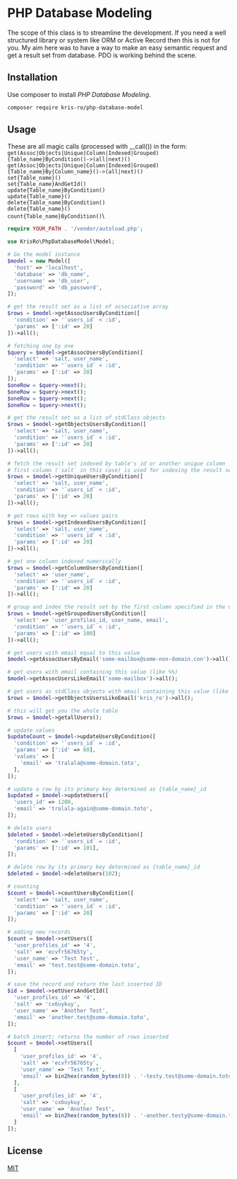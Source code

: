 # PHP Database Modeling

The scope of this class is to streamline the development. If you need a well structured library or system like ORM or Active Record then this is not for you. My aim here was to have a way to make an easy semantic request and get a result set from database. PDO is working behind the scene.  

## Installation

Use composer to install *PHP Database Modeling*.

```bash
composer require kris-ro/php-database-model
```

## Usage

These are all magic calls (processed with __call()) in the form:\
`get(Assoc|Objects|Unique|Column|Indexed|Grouped){Table_name}ByCondition()->(all|next)()`\
`get(Assoc|Objects|Unique|Column|Indexed|Grouped){Table_name}By{Column_name}()->(all|next)()`\
`set{Table_name}()`\
`set{Table_name}AndGetId()`\
`update{Table_name}ByCondition()`\
`update{Table_name}()`\
`delete{Table_name}ByCondition()`\
`delete{Table_name}()`\
`count{Table_name}ByCondition()`\
 

```php
require YOUR_PATH . '/vendor/autoload.php';

use KrisRo\PhpDatabaseModel\Model;

# Ge the model instance
$model = new Model([
  'host' => 'localhost',
  'database' => 'db_name',
  'username' => 'db_user',
  'password' => 'db_password',
]);

# get the result set as a list of associative array
$rows = $model->getAssocUsersByCondition([
  'condition' => '`users_id` < :id',
  'params' => [':id' => 20]
])->all();

# fetching one by one
$query = $model->getAssocUsersByCondition([
  'select' => 'salt, user_name',
  'condition' => '`users_id` < :id',
  'params' => [':id' => 20]
]);
$oneRow = $query->next();
$oneRow = $query->next();
$oneRow = $query->next();
$oneRow = $query->next();

# get the result set as a list of stdClass objects
$rows = $model->getObjectsUsersByCondition([
  'select' => 'salt, user_name',
  'condition' => '`users_id` < :id',
  'params' => [':id' => 20]
])->all();

# fetch the result set indexed by table's id or another unique column
# first column (`salt` in this case) is used for indexing the result set
$rows = $model->getUniqueUsersByCondition([
  'select' => 'salt, user_name',
  'condition' => '`users_id` < :id',
  'params' => [':id' => 20]
])->all();

# get rows with key => values pairs
$rows = $model->getIndexedUsersByCondition([
  'select' => 'salt, user_name',
  'condition' => '`users_id` < :id',
  'params' => [':id' => 20]
])->all();

# get one column indexed numerically
$rows = $model->getColumnUsersByCondition([
  'select' => 'user_name',
  'condition' => '`users_id` < :id',
  'params' => [':id' => 20]
])->all();

# group and index the result set by the first column specified in the query (`user_profiles_id` in this case)
$rows = $model->getGroupedUsersByCondition([
  'select' => 'user_profiles_id, user_name, email',
  'condition' => '`users_id` < :id',
  'params' => [':id' => 100]
])->all();

# get users with email equal to this value
$model->getAssocUsersByEmail('some-mailbox@some-non-domain.con')->all();

# get users with email containing this value (like %%)
$model->getAssocUsersLikeEmail('some-mailbox')->all();

# get users as stdClass objects with email containing this value (like %%)
$rows = $model->getObjectsUsersLikeEmail('kris_ro')->all();

# this will get you the whole table
$rows = $model->getallUsers();

# update values
$updateCount = $model->updateUsersByCondition([
  'condition' => '`users_id` = :id',
  'params' => [':id' => 60],
  'values' => [
    'email' => 'tralala@some-domain.toto',
  ],
]);

# update a row by its primary key determined as {table_name}_id
$updated = $model->updateUsers([
  'users_id' => 1200,
  'email' => 'tralala-again@some-domain.toto',
]);

# delete users
$deleted = $model->deleteUsersByCondition([
  'condition' => '`users_id` = :id',
  'params' => [':id' => 101],
]);

# delete row by its primary key determined as {table_name}_id
$deleted = $model->deleteUsers(102);

# counting 
$count = $model->countUsersByCondition([
  'select' => 'salt, user_name',
  'condition' => '`users_id` < :id',
  'params' => [':id' => 20]
]);

# adding new records
$count = $model->setUsers([
  'user_profiles_id' => '4', 
  'salt' => 'ecvfr56765ty', 
  'user_name' => 'Test Test', 
  'email' => 'test.test@some-domain.toto',
]);

# save the record and return the last inserted ID
$id = $model->setUsersAndGetId([
  'user_profiles_id' => '4', 
  'salt' => 'cx6uykuy', 
  'user_name' => 'Another Test', 
  'email' => 'another.test@some-domain.toto',
]);

# batch insert; returns the number of rows inserted
$count = $model->setUsers([
  [
    'user_profiles_id' => '4', 
    'salt' => 'ecvfr56765ty', 
    'user_name' => 'Test Test', 
    'email' => bin2hex(random_bytes(8)) . '-testy.test@some-domain.toto',
  ],
  [
    'user_profiles_id' => '4', 
    'salt' => 'cx6uykuy', 
    'user_name' => 'Another Test', 
    'email' => bin2hex(random_bytes(8)) . '-another.testy@some-domain.toto',
  ]
]);
```

## License

[MIT](https://choosealicense.com/licenses/mit/)